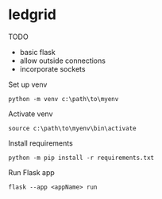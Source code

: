 # ledgrid

TODO
* basic flask
* allow outside connections
* incorporate sockets


Set up venv
```
python -m venv c:\path\to\myenv
```

Activate venv
```
source c:\path\to\myenv\bin\activate
```

Install requirements
```
python -m pip install -r requirements.txt
```

Run Flask app
```
flask --app <appName> run
```

